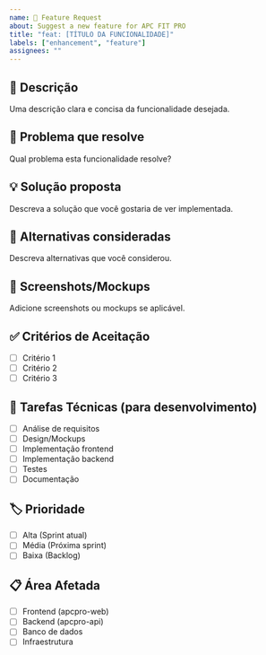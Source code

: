 ```yaml
---
name: 🚀 Feature Request
about: Suggest a new feature for APC FIT PRO
title: "feat: [TÍTULO DA FUNCIONALIDADE]"
labels: ["enhancement", "feature"]
assignees: ""
---
```


## 📝 Descrição

Uma descrição clara e concisa da funcionalidade desejada.

## 🎯 Problema que resolve

Qual problema esta funcionalidade resolve?

## 💡 Solução proposta

Descreva a solução que você gostaria de ver implementada.

## 🔄 Alternativas consideradas

Descreva alternativas que você considerou.

## 📱 Screenshots/Mockups

Adicione screenshots ou mockups se aplicável.

## ✅ Critérios de Aceitação

- [ ] Critério 1
- [ ] Critério 2
- [ ] Critério 3

## 🔧 Tarefas Técnicas (para desenvolvimento)

- [ ] Análise de requisitos
- [ ] Design/Mockups
- [ ] Implementação frontend
- [ ] Implementação backend
- [ ] Testes
- [ ] Documentação

## 🏷️ Prioridade

- [ ] Alta (Sprint atual)
- [ ] Média (Próxima sprint)
- [ ] Baixa (Backlog)

## 📋 Área Afetada

- [ ] Frontend (apcpro-web)
- [ ] Backend (apcpro-api)
- [ ] Banco de dados
- [ ] Infraestrutura
